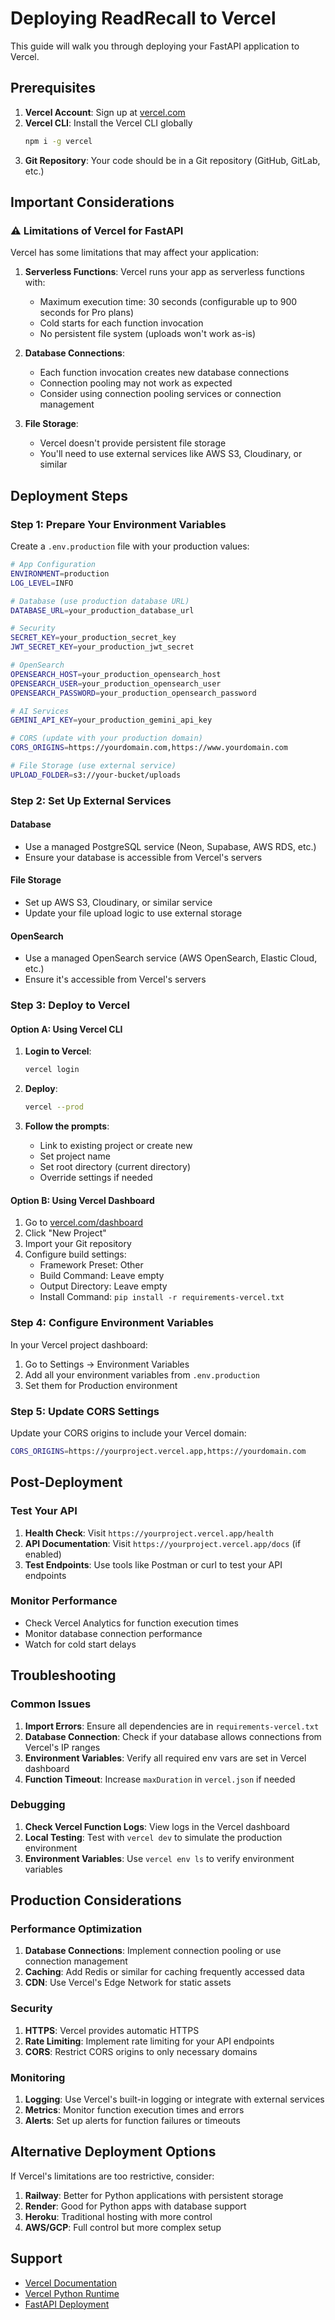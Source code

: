 # Deploying ReadRecall to Vercel

This guide will walk you through deploying your FastAPI application to Vercel.

## Prerequisites

1. **Vercel Account**: Sign up at [vercel.com](https://vercel.com)
2. **Vercel CLI**: Install the Vercel CLI globally
   ```bash
   npm i -g vercel
   ```
3. **Git Repository**: Your code should be in a Git repository (GitHub, GitLab, etc.)

## Important Considerations

### ⚠️ Limitations of Vercel for FastAPI

Vercel has some limitations that may affect your application:

1. **Serverless Functions**: Vercel runs your app as serverless functions with:
   - Maximum execution time: 30 seconds (configurable up to 900 seconds for Pro plans)
   - Cold starts for each function invocation
   - No persistent file system (uploads won't work as-is)

2. **Database Connections**: 
   - Each function invocation creates new database connections
   - Connection pooling may not work as expected
   - Consider using connection pooling services or connection management

3. **File Storage**: 
   - Vercel doesn't provide persistent file storage
   - You'll need to use external services like AWS S3, Cloudinary, or similar

## Deployment Steps

### Step 1: Prepare Your Environment Variables

Create a `.env.production` file with your production values:

```bash
# App Configuration
ENVIRONMENT=production
LOG_LEVEL=INFO

# Database (use production database URL)
DATABASE_URL=your_production_database_url

# Security
SECRET_KEY=your_production_secret_key
JWT_SECRET_KEY=your_production_jwt_secret

# OpenSearch
OPENSEARCH_HOST=your_production_opensearch_host
OPENSEARCH_USER=your_production_opensearch_user
OPENSEARCH_PASSWORD=your_production_opensearch_password

# AI Services
GEMINI_API_KEY=your_production_gemini_api_key

# CORS (update with your production domain)
CORS_ORIGINS=https://yourdomain.com,https://www.yourdomain.com

# File Storage (use external service)
UPLOAD_FOLDER=s3://your-bucket/uploads
```

### Step 2: Set Up External Services

#### Database
- Use a managed PostgreSQL service (Neon, Supabase, AWS RDS, etc.)
- Ensure your database is accessible from Vercel's servers

#### File Storage
- Set up AWS S3, Cloudinary, or similar service
- Update your file upload logic to use external storage

#### OpenSearch
- Use a managed OpenSearch service (AWS OpenSearch, Elastic Cloud, etc.)
- Ensure it's accessible from Vercel's servers

### Step 3: Deploy to Vercel

#### Option A: Using Vercel CLI

1. **Login to Vercel**:
   ```bash
   vercel login
   ```

2. **Deploy**:
   ```bash
   vercel --prod
   ```

3. **Follow the prompts**:
   - Link to existing project or create new
   - Set project name
   - Set root directory (current directory)
   - Override settings if needed

#### Option B: Using Vercel Dashboard

1. Go to [vercel.com/dashboard](https://vercel.com/dashboard)
2. Click "New Project"
3. Import your Git repository
4. Configure build settings:
   - Framework Preset: Other
   - Build Command: Leave empty
   - Output Directory: Leave empty
   - Install Command: `pip install -r requirements-vercel.txt`

### Step 4: Configure Environment Variables

In your Vercel project dashboard:

1. Go to Settings → Environment Variables
2. Add all your environment variables from `.env.production`
3. Set them for Production environment

### Step 5: Update CORS Settings

Update your CORS origins to include your Vercel domain:
```bash
CORS_ORIGINS=https://yourproject.vercel.app,https://yourdomain.com
```

## Post-Deployment

### Test Your API

1. **Health Check**: Visit `https://yourproject.vercel.app/health`
2. **API Documentation**: Visit `https://yourproject.vercel.app/docs` (if enabled)
3. **Test Endpoints**: Use tools like Postman or curl to test your API endpoints

### Monitor Performance

- Check Vercel Analytics for function execution times
- Monitor database connection performance
- Watch for cold start delays

## Troubleshooting

### Common Issues

1. **Import Errors**: Ensure all dependencies are in `requirements-vercel.txt`
2. **Database Connection**: Check if your database allows connections from Vercel's IP ranges
3. **Environment Variables**: Verify all required env vars are set in Vercel dashboard
4. **Function Timeout**: Increase `maxDuration` in `vercel.json` if needed

### Debugging

1. **Check Vercel Function Logs**: View logs in the Vercel dashboard
2. **Local Testing**: Test with `vercel dev` to simulate the production environment
3. **Environment Variables**: Use `vercel env ls` to verify environment variables

## Production Considerations

### Performance Optimization

1. **Database Connections**: Implement connection pooling or use connection management
2. **Caching**: Add Redis or similar for caching frequently accessed data
3. **CDN**: Use Vercel's Edge Network for static assets

### Security

1. **HTTPS**: Vercel provides automatic HTTPS
2. **Rate Limiting**: Implement rate limiting for your API endpoints
3. **CORS**: Restrict CORS origins to only necessary domains

### Monitoring

1. **Logging**: Use Vercel's built-in logging or integrate with external services
2. **Metrics**: Monitor function execution times and errors
3. **Alerts**: Set up alerts for function failures or timeouts

## Alternative Deployment Options

If Vercel's limitations are too restrictive, consider:

1. **Railway**: Better for Python applications with persistent storage
2. **Render**: Good for Python apps with database support
3. **Heroku**: Traditional hosting with more control
4. **AWS/GCP**: Full control but more complex setup

## Support

- [Vercel Documentation](https://vercel.com/docs)
- [Vercel Python Runtime](https://vercel.com/docs/functions/serverless-functions/runtimes/python)
- [FastAPI Deployment](https://fastapi.tiangolo.com/deployment/)
